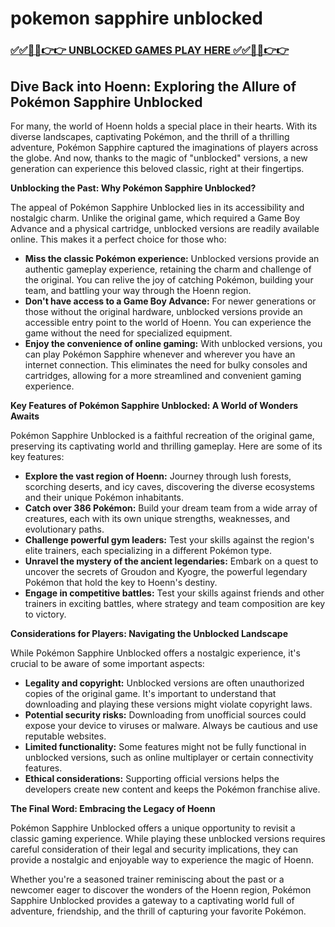# pokemon sapphire unblocked

### [✅✅🔴🔴👉👉 UNBLOCKED GAMES PLAY HERE ✅✅🔴🔴👉👉](https://topstoryindia.com)

## Dive Back into Hoenn: Exploring the Allure of Pokémon Sapphire Unblocked

For many, the world of Hoenn holds a special place in their hearts. With its diverse landscapes, captivating Pokémon, and the thrill of a thrilling adventure, Pokémon Sapphire captured the imaginations of players across the globe. And now, thanks to the magic of "unblocked" versions, a new generation can experience this beloved classic, right at their fingertips. 

**Unblocking the Past:  Why Pokémon Sapphire Unblocked?**

The appeal of Pokémon Sapphire Unblocked lies in its accessibility and nostalgic charm. Unlike the original game, which required a Game Boy Advance and a physical cartridge, unblocked versions are readily available online. This makes it a perfect choice for those who:

* **Miss the classic Pokémon experience:**  Unblocked versions provide an authentic gameplay experience, retaining the charm and challenge of the original.  You can relive the joy of catching Pokémon, building your team, and battling your way through the Hoenn region.
* **Don't have access to a Game Boy Advance:**  For newer generations or those without the original hardware, unblocked versions provide an accessible entry point to the world of Hoenn.  You can experience the game without the need for specialized equipment. 
* **Enjoy the convenience of online gaming:**  With unblocked versions, you can play Pokémon Sapphire whenever and wherever you have an internet connection. This eliminates the need for bulky consoles and cartridges, allowing for a more streamlined and convenient gaming experience.

**Key Features of Pokémon Sapphire Unblocked: A World of Wonders Awaits**

Pokémon Sapphire Unblocked is a faithful recreation of the original game, preserving its captivating world and thrilling gameplay. Here are some of its key features:

* **Explore the vast region of Hoenn:** Journey through lush forests, scorching deserts, and icy caves, discovering the diverse ecosystems and their unique Pokémon inhabitants.
* **Catch over 386 Pokémon:**  Build your dream team from a wide array of creatures, each with its own unique strengths, weaknesses, and evolutionary paths.
* **Challenge powerful gym leaders:** Test your skills against the region's elite trainers, each specializing in a different Pokémon type.
* **Unravel the mystery of the ancient legendaries:**  Embark on a quest to uncover the secrets of Groudon and Kyogre, the powerful legendary Pokémon that hold the key to Hoenn's destiny.
* **Engage in competitive battles:** Test your skills against friends and other trainers in exciting battles, where strategy and team composition are key to victory.

**Considerations for Players: Navigating the Unblocked Landscape**

While Pokémon Sapphire Unblocked offers a nostalgic experience, it's crucial to be aware of some important aspects:

* **Legality and copyright:** Unblocked versions are often unauthorized copies of the original game. It's important to understand that downloading and playing these versions might violate copyright laws.
* **Potential security risks:**  Downloading from unofficial sources could expose your device to viruses or malware. Always be cautious and use reputable websites.
* **Limited functionality:** Some features might not be fully functional in unblocked versions, such as online multiplayer or certain connectivity features.
* **Ethical considerations:**  Supporting official versions helps the developers create new content and keeps the Pokémon franchise alive. 

**The Final Word:  Embracing the Legacy of Hoenn**

Pokémon Sapphire Unblocked offers a unique opportunity to revisit a classic gaming experience.  While playing these unblocked versions requires careful consideration of their legal and security implications, they can provide a nostalgic and enjoyable way to experience the magic of Hoenn.  

Whether you're a seasoned trainer reminiscing about the past or a newcomer eager to discover the wonders of the Hoenn region, Pokémon Sapphire Unblocked provides a gateway to a captivating world full of adventure, friendship, and the thrill of capturing your favorite Pokémon. 
